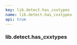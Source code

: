 ```yaml
---
key: lib.detect.has_cxxtypes
name: lib.detect.has_cxxtypes
api: true
---
```


### lib.detect.has_cxxtypes
